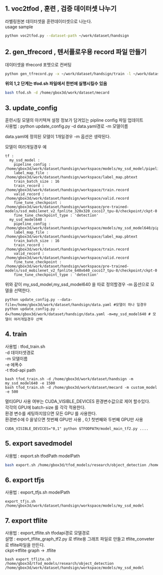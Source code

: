 ## 1. voc2tfod , 훈련 , 검증 데이터셋 나누기
라벨링원본 데이터셋을 훈련데이터셋으로 나눈다.  
usage sample<br> 
```sh
python voc2tfod.py --dataset-path ~/work/dataset/handsign
```

## 2. gen_tfrecord , 텐서플로우용 record 파일 만들기
데이터셋을 tfrecord 포멧으로 컨버팅  
```sh
python gen_tfrecord.py -x ~/work/dataset/handsign/train -l ~/work/dataset/handsign/label_map.pbtext -o ~/work/dataset/handsign/train.reecord
```
**위의 1,2 단계는 tfod.sh 파일에서 한번에 실행시킬수 있음**

```sh
bash tfod.sh -d /home/gbox3d/work/dataset/mecard
```

## 3. update_config
훈련시킬 모델의 아키텍쳐 설정 정보가 담겨있는 pipline config 파일 업데이트   
사용법 : python update_config.py -d data.yaml경로 -m 모델이름

data.yaml에 정의된 모델이 1개일경우 -m 옵션은 생략된다.  

모델이 여러개일경우 예
```
tf :
  my_ssd_model : 
    pipeline_config : /home/gbox3d/work/dataset/handsign/workspace/models/my_ssd_model/pipeline.config 
    label_map_file : /home/gbox3d/work/dataset/handsign/workspace/label_map.pbtext
    train_batch_size : 16
    train_record : /home/gbox3d/work/dataset/handsign/workspace/train.record
    valid_record : /home/gbox3d/work/dataset/handsign/workspace/valid.record
    fine_tune_checkpoint : /home/gbox3d/work/dataset/handsign/workspace/pre-trained-models/ssd_mobilenet_v2_fpnlite_320x320_coco17_tpu-8/checkpoint/ckpt-0
    fine_tune_checkpoint_type : 'detection'
  my_ssd_model640 : 
    pipeline_config : /home/gbox3d/work/dataset/handsign/workspace/models/my_ssd_model640/pipeline.config 
    label_map_file : /home/gbox3d/work/dataset/handsign/workspace/label_map.pbtext
    train_batch_size : 16
    train_record : /home/gbox3d/work/dataset/handsign/workspace/train.record
    valid_record : /home/gbox3d/work/dataset/handsign/workspace/valid.record
    fine_tune_checkpoint : /home/gbox3d/work/dataset/handsign/workspace/pre-trained-models/ssd_mobilenet_v2_fpnlite_640x640_coco17_tpu-8/checkpoint/ckpt-0
    fine_tune_checkpoint_type : 'detection'
```

위와 같이 my_ssd_model,my_ssd_model640 을 따로 정의할경우 -m 옵션으로 모델을 선택한다.

```
python update_config.py --data-file=/home/gbox3d/work/dataset/handsign/data.yaml #모델이 하나 일경우
python update_config.py -d=/home/gbox3d/work/dataset/handsign/data.yaml -m=my_ssd_model640 # 모델이 여러개일경우 선택
```
## 4. train
사용법 : tfod_train.sh  
-d 데이터셋경로  
-m 모델이름  
-e 에폭수  
-t tfod-api path  

```
bash tfod_train.sh -d /home/gbox3d/work/dataset/handsign -m my_ssd_model640 -e 1500
bash tfod_train.sh -d /home/gbox3d/work/dataset/mecard -m custom_model  -e 500
```
멀티GPU 사용 여부는 CUDA_VISIBLE_DEVICES 환경변수값으로 제어 할수있다.  
각각의 GPU에 batch-size 를 각각 적용한다.  
환경 변수를 세팅하지않으면 모든 GPU 를 사용한다.  
환경변수에 0 을넣으면 첫번째 GPU만 사용 , 0,1 첫번째와 두번째 GPU만 사용  

```
CUDA_VISIBLE_DEVICES="0,1" python $TFODPATH/model_main_tf2.py ....
```


## 5. export savedmodel

사용법 : export.sh tfodPath modelPath  

```sh
bash export.sh /home/gbox3d/tfod_models/research/object_detection /home/gbox3d/work/dataset/handsign/workspace/models/my_ssd_model
```

## 6. export tfjs
사용법 : export_tfjs.sh modelPath  
```
export_tfjs.sh /home/gbox3d/work/dataset/handsign/workspace/models/my_ssd_model 
```

## 7. export tflite

사용법 : export_tflite.sh tfodapi경로 모델경로   
설명 : export_tflite_graph_tf2.py 로 tflite용 그래프 파일로 만들고 tflite_conveter로 tflite파일을 만든다.  
ckpt->tflite graph -> .tflite

```
bash export_tflite.sh /home/gbox3d/tfod_models/research/object_detection /home/gbox3d/work/dataset/handsign/workspace/models/my_ssd_model
```